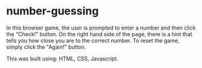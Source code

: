 # number-guessing

In this browser game, the user is prompted to enter a number and then click the "Check!" button. 
On the right hand side of the page, there is a hint that tells you how close you are to the correct number. 
To reset the game, simply click the "Again!" button.

This was built using: HTML, CSS, Javascript.
